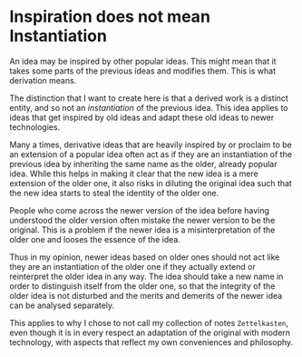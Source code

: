 # Inspiration does not mean Instantiation

An idea may be inspired by other popular ideas. This might mean that it
takes some parts of the previous ideas and modifies them. This is what
derivation means. 

The distinction that I want to create here is that a derived work is
a distinct entity, and so not an *instantiation* of the previous idea.
This idea applies to ideas that get inspired by old ideas and adapt
these old ideas to newer technologies. 

Many a times, derivative ideas that are heavily inspired by or proclaim
to be an extension of a popular idea often act as if they are an
instantiation of the previous idea by inheriting the same name as the
older, already popular idea. While this helps in making it clear that
the new idea is a mere extension of the older one, it also risks in
diluting the original idea such that the new idea starts to steal the
identity of the older one.

People who come across the newer version of the idea before having
understood the older version often mistake the newer version to be the
original. This is a problem if the newer idea is a misinterpretation of
the older one and looses the essence of the idea. 

Thus in my opinion, newer ideas based on older ones should not act like
they are an instantiation of the older one if they actually extend or
reinterpret the older idea in any way. The idea should take a new name
in order to distinguish itself from the older one, so that the integrity
of the older idea is not disturbed and the merits and demerits of the
newer idea can be analysed separately.

This applies to why I chose to not call my collection of notes `Zettelkasten`,
even though it is in every respect an adaptation of the original with
modern technology, with aspects that reflect my own conveniences and
philosophy.
